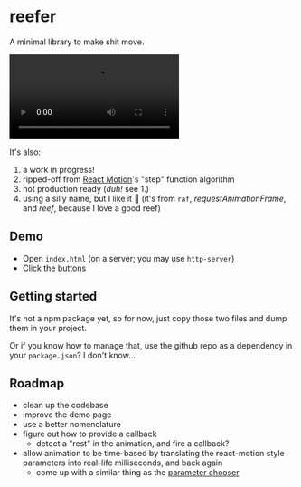 # reefer

A minimal library to make shit move.

<video src="https://fredmercy.com/files/misc/reefer.webm"></video>

It's also:

1. a work in progress!
2. ripped-off from [React Motion](https://github.com/chenglou/react-motion)'s "step" function algorithm
3. not production ready (*duh!* see 1.)
4. using a silly name, but I like it 🌊 (it's from `raf`, *requestAnimationFrame*, and *reef*, because I love a good reef)

## Demo

- Open `index.html` (on a server; you may use `http-server`)
- Click the buttons

## Getting started

It's not a npm package yet, so for now, just copy those two files and dump them in your project.

Or if you know how to manage that, use the github repo as a dependency in your `package.json`? I don't know...

## Roadmap

- clean up the codebase
- improve the demo page
- use a better nomenclature
- figure out how to provide a callback
    - detect a "rest" in the animation, and fire a callback?
- allow animation to be time-based by translating the react-motion style parameters into real-life milliseconds, and back again
    - come up with a similar thing as the [parameter chooser](http://chenglou.github.io/react-motion/demos/demo5-spring-parameters-chooser/)

